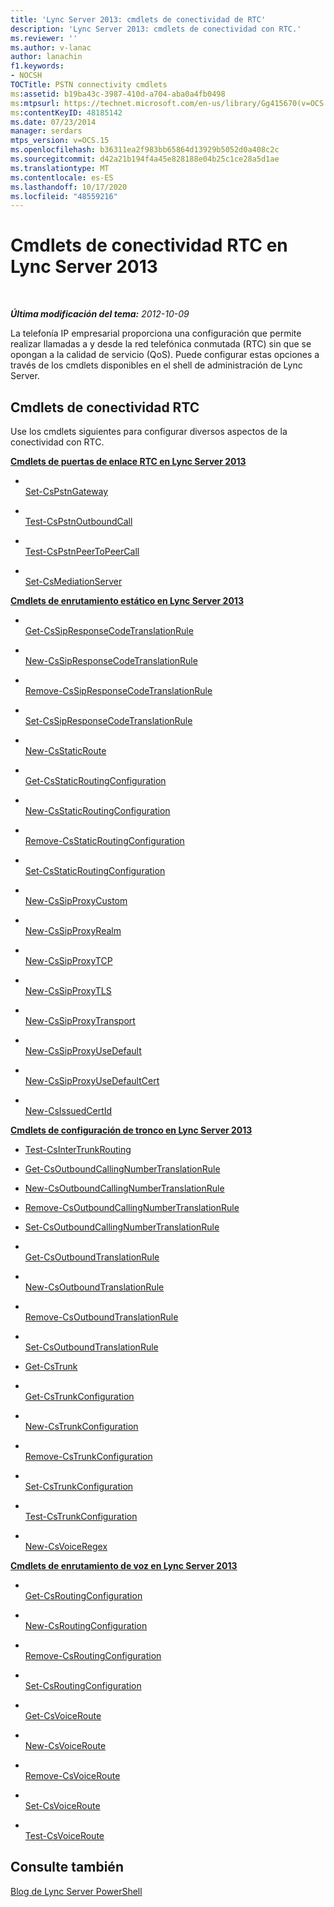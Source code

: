 ```yaml
---
title: 'Lync Server 2013: cmdlets de conectividad de RTC'
description: 'Lync Server 2013: cmdlets de conectividad con RTC.'
ms.reviewer: ''
ms.author: v-lanac
author: lanachin
f1.keywords:
- NOCSH
TOCTitle: PSTN connectivity cmdlets
ms:assetid: b19ba43c-3987-410d-a704-aba0a4fb0498
ms:mtpsurl: https://technet.microsoft.com/en-us/library/Gg415670(v=OCS.15)
ms:contentKeyID: 48185142
ms.date: 07/23/2014
manager: serdars
mtps_version: v=OCS.15
ms.openlocfilehash: b36311ea2f983bb65864d13929b5052d0a408c2c
ms.sourcegitcommit: d42a21b194f4a45e828188e04b25c1ce28a5d1ae
ms.translationtype: MT
ms.contentlocale: es-ES
ms.lasthandoff: 10/17/2020
ms.locfileid: "48559216"
---
```

# <a name="pstn-connectivity-cmdlets-in-lync-server-2013"></a>Cmdlets de conectividad RTC en Lync Server 2013

<div data-xmlns="http://www.w3.org/1999/xhtml">

<div class="topic" data-xmlns="http://www.w3.org/1999/xhtml" data-msxsl="urn:schemas-microsoft-com:xslt" data-cs="https://msdn.microsoft.com/">

<div data-asp="https://msdn2.microsoft.com/asp">



</div>

<div id="mainSection">

<div id="mainBody">

<span> </span>

_**Última modificación del tema:** 2012-10-09_

La telefonía IP empresarial proporciona una configuración que permite realizar llamadas a y desde la red telefónica conmutada (RTC) sin que se opongan a la calidad de servicio (QoS). Puede configurar estas opciones a través de los cmdlets disponibles en el shell de administración de Lync Server.

<div>

## <a name="pstn-connectivity-cmdlets"></a>Cmdlets de conectividad RTC

Use los cmdlets siguientes para configurar diversos aspectos de la conectividad con RTC.

**[Cmdlets de puertas de enlace RTC en Lync Server 2013](lync-server-2013-pstn-gateways-cmdlets.md)**

  - <span></span>  
    [Set-CsPstnGateway](https://technet.microsoft.com/library/Gg398408(v=OCS.15))

<!-- end list -->

  - <span></span>  
    [Test-CsPstnOutboundCall](https://technet.microsoft.com/library/Gg398207(v=OCS.15))

<!-- end list -->

  - <span></span>  
    [Test-CsPstnPeerToPeerCall](https://technet.microsoft.com/library/Gg398662(v=OCS.15))

<!-- end list -->

  - <span></span>  
    [Set-CsMediationServer](https://technet.microsoft.com/library/Gg398213(v=OCS.15))

**[Cmdlets de enrutamiento estático en Lync Server 2013](lync-server-2013-static-routing-cmdlets.md)**

  - <span></span>  
    [Get-CsSipResponseCodeTranslationRule](https://technet.microsoft.com/library/Gg398130(v=OCS.15))

  - <span></span>  
    [New-CsSipResponseCodeTranslationRule](https://technet.microsoft.com/library/Gg413041(v=OCS.15))

  - <span></span>  
    [Remove-CsSipResponseCodeTranslationRule](https://technet.microsoft.com/library/Gg412932(v=OCS.15))

  - <span></span>  
    [Set-CsSipResponseCodeTranslationRule](https://technet.microsoft.com/library/Gg425895(v=OCS.15))

<!-- end list -->

  - <span></span>  
    [New-CsStaticRoute](https://technet.microsoft.com/library/Gg398265(v=OCS.15))

<!-- end list -->

  - <span></span>  
    [Get-CsStaticRoutingConfiguration](https://technet.microsoft.com/library/Gg398754(v=OCS.15))

  - <span></span>  
    [New-CsStaticRoutingConfiguration](https://technet.microsoft.com/library/Gg425811(v=OCS.15))

  - <span></span>  
    [Remove-CsStaticRoutingConfiguration](https://technet.microsoft.com/library/Gg398668(v=OCS.15))

  - <span></span>  
    [Set-CsStaticRoutingConfiguration](https://technet.microsoft.com/library/Gg398724(v=OCS.15))

<!-- end list -->

  - <span></span>  
    [New-CsSipProxyCustom](https://technet.microsoft.com/library/Gg425904(v=OCS.15))

<!-- end list -->

  - <span></span>  
    [New-CsSipProxyRealm](https://technet.microsoft.com/library/Gg413084(v=OCS.15))

<!-- end list -->

  - <span></span>  
    [New-CsSipProxyTCP](https://technet.microsoft.com/library/Gg425745(v=OCS.15))

<!-- end list -->

  - <span></span>  
    [New-CsSipProxyTLS](https://technet.microsoft.com/library/Gg398629(v=OCS.15))

<!-- end list -->

  - <span></span>  
    [New-CsSipProxyTransport](https://technet.microsoft.com/library/Gg398489(v=OCS.15))

<!-- end list -->

  - <span></span>  
    [New-CsSipProxyUseDefault](https://technet.microsoft.com/library/Gg398274(v=OCS.15))

<!-- end list -->

  - <span></span>  
    [New-CsSipProxyUseDefaultCert](https://technet.microsoft.com/library/Gg425858(v=OCS.15))

<!-- end list -->

  - <span></span>  
    [New-CsIssuedCertId](https://technet.microsoft.com/library/Gg425814(v=OCS.15))

**[Cmdlets de configuración de tronco en Lync Server 2013](lync-server-2013-trunking-configuration-cmdlets.md)**

  - [Test-CsInterTrunkRouting](https://technet.microsoft.com/library/JJ204741(v=OCS.15))

<!-- end list -->

  - [Get-CsOutboundCallingNumberTranslationRule](https://technet.microsoft.com/library/JJ204962(v=OCS.15))

  - [New-CsOutboundCallingNumberTranslationRule](https://technet.microsoft.com/library/JJ205097(v=OCS.15))

  - [Remove-CsOutboundCallingNumberTranslationRule](https://technet.microsoft.com/library/JJ204836(v=OCS.15))

  - [Set-CsOutboundCallingNumberTranslationRule](https://technet.microsoft.com/library/JJ205400(v=OCS.15))

<!-- end list -->

  - <span></span>  
    [Get-CsOutboundTranslationRule](https://technet.microsoft.com/library/Gg398104(v=OCS.15))

  - <span></span>  
    [New-CsOutboundTranslationRule](https://technet.microsoft.com/library/Gg412803(v=OCS.15))

  - <span></span>  
    [Remove-CsOutboundTranslationRule](https://technet.microsoft.com/library/Gg398556(v=OCS.15))

  - <span></span>  
    [Set-CsOutboundTranslationRule](https://technet.microsoft.com/library/Gg413073(v=OCS.15))

<!-- end list -->

  - [Get-CsTrunk](https://technet.microsoft.com/library/JJ205244(v=OCS.15))

<!-- end list -->

  - <span></span>  
    [Get-CsTrunkConfiguration](https://technet.microsoft.com/library/Gg398224(v=OCS.15))

  - <span></span>  
    [New-CsTrunkConfiguration](https://technet.microsoft.com/library/Gg413021(v=OCS.15))

  - <span></span>  
    [Remove-CsTrunkConfiguration](https://technet.microsoft.com/library/Gg425943(v=OCS.15))

  - <span></span>  
    [Set-CsTrunkConfiguration](https://technet.microsoft.com/library/Gg398238(v=OCS.15))

  - <span></span>  
    [Test-CsTrunkConfiguration](https://technet.microsoft.com/library/Gg398137(v=OCS.15))

<!-- end list -->

  - <span></span>  
    [New-CsVoiceRegex](https://technet.microsoft.com/library/Gg412751(v=OCS.15))

**[Cmdlets de enrutamiento de voz en Lync Server 2013](lync-server-2013-voice-routing-cmdlets.md)**

  - <span></span>  
    [Get-CsRoutingConfiguration](https://technet.microsoft.com/library/Gg425851(v=OCS.15))

  - <span></span>  
    [New-CsRoutingConfiguration](https://technet.microsoft.com/library/Gg399056(v=OCS.15))

  - <span></span>  
    [Remove-CsRoutingConfiguration](https://technet.microsoft.com/library/Gg398643(v=OCS.15))

  - <span></span>  
    [Set-CsRoutingConfiguration](https://technet.microsoft.com/library/Gg412811(v=OCS.15))

<!-- end list -->

  - <span></span>  
    [Get-CsVoiceRoute](https://technet.microsoft.com/library/Gg425926(v=OCS.15))

  - <span></span>  
    [New-CsVoiceRoute](https://technet.microsoft.com/library/Gg398197(v=OCS.15))

  - <span></span>  
    [Remove-CsVoiceRoute](https://technet.microsoft.com/library/Gg398468(v=OCS.15))

  - <span></span>  
    [Set-CsVoiceRoute](https://technet.microsoft.com/library/Gg412893(v=OCS.15))

  - <span></span>  
    [Test-CsVoiceRoute](https://technet.microsoft.com/library/Gg425873(v=OCS.15))

</div>

<div>

## <a name="see-also"></a>Consulte también


[Blog de Lync Server PowerShell](https://go.microsoft.com/fwlink/p/?linkid=203150)  
  

</div>

</div>

<span> </span>

</div>

</div>

</div>

